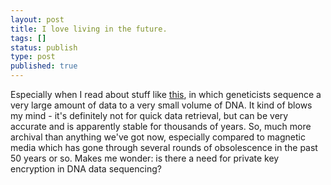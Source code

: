 ```yaml
---
layout: post
title: I love living in the future.
tags: []
status: publish
type: post
published: true
---
```

Especially when I read about stuff like <a href="http://www.extremetech.com/extreme/134672-harvard-cracks-dna-storage-crams-700-terabytes-of-data-into-a-single-gram" title="dna storage" target="_blank">this</a>, in which geneticists sequence a very large amount of data to a very small volume of DNA. It kind of blows my mind - it's definitely not for quick data retrieval, but can be very accurate and is apparently stable for thousands of years. So, much more archival than anything we've got now, especially compared to magnetic media which has gone through several rounds of obsolescence in the past 50 years or so. Makes me wonder: is there a need for private key encryption in DNA data sequencing?
